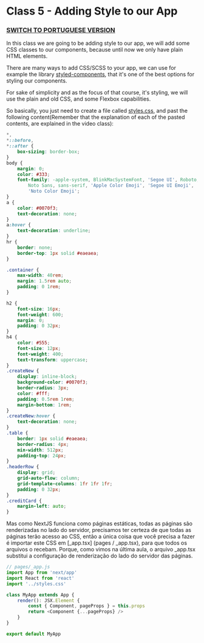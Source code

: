 # Class 5 - Adding Style to our App

### [SWITCH TO PORTUGUESE VERSION](./PT.md)

In this class we are going to be adding style to our app,
we will add some CSS classes to our components, because until now
we only have plain HTML elements.

There are many ways to add CSS/SCSS to your app, we can use for
example the library [styled-components](https://styled-components.com/docs/api),
that it's one of the best options for styling our components.

For sake of simplicity and as the focus of that course, it's styling,
we will use the plain and old CSS, and some Flexbox capabilities.

So basically, you just need to create a file called [styles.css](styles.css),
and past the following content(Remember that the explanation of each of the 
pasted contents, are explained in the video class):

```css
*,
*::before,
*::after {
    box-sizing: border-box;
}
body {
    margin: 0;
    color: #333;
    font-family: -apple-system, BlinkMacSystemFont, 'Segoe UI', Roboto, 'Helvetica Neue', Arial,
        Noto Sans, sans-serif, 'Apple Color Emoji', 'Segoe UI Emoji', 'Segoe UI Symbol',
        'Noto Color Emoji';
}
a {
    color: #0070f3;
    text-decoration: none;
}
a:hover {
    text-decoration: underline;
}
hr {
    border: none;
    border-top: 1px solid #eaeaea;
}

.container {
    max-width: 40rem;
    margin: 1.5rem auto;
    padding: 0 1rem;
}

h2 {
    font-size: 16px;
    font-weight: 600;
    margin: 0;
    padding: 0 32px;
}
h4 {
    color: #555;
    font-size: 12px;
    font-weight: 400;
    text-transform: uppercase;
}
.createNew {
    display: inline-block;
    background-color: #0070f3;
    border-radius: 3px;
    color: #fff;
    padding: 0.5rem 1rem;
    margin-bottom: 1rem;
}
.createNew:hover {
    text-decoration: none;
}
.table {
    border: 1px solid #eaeaea;
    border-radius: 4px;
    min-width: 512px;
    padding-top: 24px;
}
.headerRow {
    display: grid;
    grid-auto-flow: column;
    grid-template-columns: 1fr 1fr 1fr;
    padding: 0 32px;
}
.creditCard {
    margin-left: auto;
}

```

Mas como NextJS funciona como páginas estáticas, todas as páginas são renderizadas no lado do servidor,
precisamos ter certeza de que todas as páginas terão acesso ao CSS, então a única coisa que você precisa
a fazer é importar este CSS em [_app.tsx] (pages / _app.tsx), para que todos os arquivos o recebam.
Porque, como vimos na última aula, o arquivo _app.tsx substitui a configuração de renderização do lado do servidor
das páginas.

```typescript jsx
// pages/_app.js
import App from 'next/app'
import React from 'react'
import '../styles.css'

class MyApp extends App {
    render(): JSX.Element {
        const { Component, pageProps } = this.props
        return <Component {...pageProps} />
    }
}

export default MyApp

```